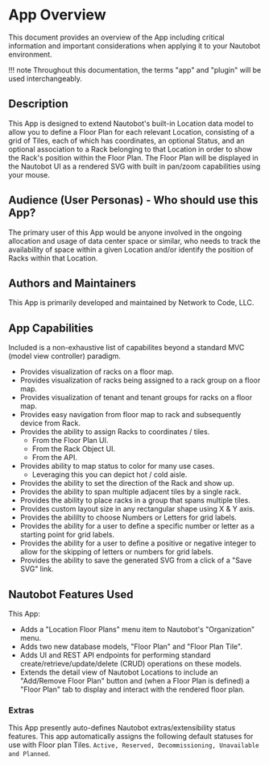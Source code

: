 # App Overview

This document provides an overview of the App including critical information and important considerations when applying it to your Nautobot environment.

!!! note
    Throughout this documentation, the terms "app" and "plugin" will be used interchangeably.

## Description

This App is designed to extend Nautobot's built-in Location data model to allow you to define a Floor Plan for each relevant Location, consisting of a grid of Tiles, each of which has coordinates, an optional Status, and an optional association to a Rack belonging to that Location in order to show the Rack's position within the Floor Plan. The Floor Plan will be displayed in the Nautobot UI as a rendered SVG with built in pan/zoom capabilities using your mouse.

## Audience (User Personas) - Who should use this App?

The primary user of this App would be anyone involved in the ongoing allocation and usage of data center space or similar, who needs to track the availability of space within a given Location and/or identify the position of Racks within that Location.

## Authors and Maintainers

This App is primarily developed and maintained by Network to Code, LLC.

## App Capabilities

Included is a non-exhaustive list of capabilites beyond a standard MVC (model view controller) paradigm.

- Provides visualization of racks on a floor map.
- Provides visualization of racks being assigned to a rack group on a floor map.
- Provides visualization of tenant and tenant groups for racks on a floor map.
- Provides easy navigation from floor map to rack and subsequently device from Rack.
- Provides the ability to assign Racks to coordinates / tiles.
    - From the Floor Plan UI.
    - From the Rack Object UI.
    - From the API.
- Provides ability to map status to color for many use cases.
    - Leveraging this you can depict hot / cold aisle.
- Provides the ability to set the direction of the Rack and show up.
- Provides the ability to span multiple adjacent tiles by a single rack.
- Provides the ability to place racks in a group that spans multiple tiles.
- Provides custom layout size in any rectangular shape using X & Y axis.
- Provides the abililty to choose Numbers or Letters for grid labels.
- Provides the ability for a user to define a specific number or letter as a starting point for grid labels.
- Provides the ability for a user to define a positive or negative integer to allow for the skipping of letters or numbers for grid labels.
- Provides the ability to save the generated SVG from a click of a "Save SVG" link.

## Nautobot Features Used

This App:

- Adds a "Location Floor Plans" menu item to Nautobot's "Organization" menu.
- Adds two new database models, "Floor Plan" and "Floor Plan Tile".
- Adds UI and REST API endpoints for performing standard create/retrieve/update/delete (CRUD) operations on these models.
- Extends the detail view of Nautobot Locations to include an "Add/Remove Floor Plan" button and (when a Floor Plan is defined) a "Floor Plan" tab to display and interact with the rendered floor plan.

### Extras

This App presently auto-defines Nautobot extras/extensibility status features. This app automatically assigns the following default statuses for use with Floor plan Tiles. `Active, Reserved, Decommissioning, Unavailable and Planned`.